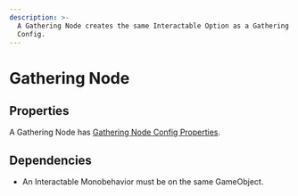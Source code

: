 ```yaml
---
description: >-
  A Gathering Node creates the same Interactable Option as a Gathering Node
  Config.
---
```


# Gathering Node

## Properties

A Gathering Node has [Gathering Node Config Properties](../../scriptable-objects/interactable-option-configurations/gathering-node-config.md#properties).

## Dependencies

* An Interactable Monobehavior must be on the same GameObject.
